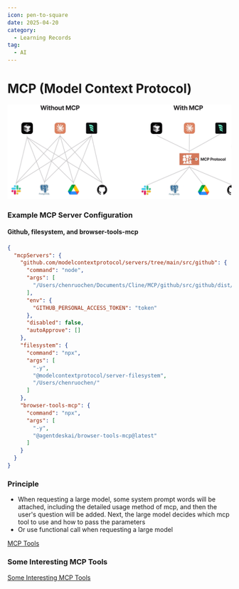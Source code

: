 ```yaml
---
icon: pen-to-square
date: 2025-04-20
category:
  - Learning Records
tag:
  - AI
---
```


# MCP (Model Context Protocol)

![MCP](./mcp.png)


### Example MCP Server Configuration
#### Github, filesystem, and browser-tools-mcp
```json
{
  "mcpServers": {
    "github.com/modelcontextprotocol/servers/tree/main/src/github": {
      "command": "node",
      "args": [
        "/Users/chenruochen/Documents/Cline/MCP/github/src/github/dist/index.js"
      ],
      "env": {
        "GITHUB_PERSONAL_ACCESS_TOKEN": "token"   
      },
      "disabled": false,
      "autoApprove": []
    },
    "filesystem": {
      "command": "npx",
      "args": [
        "-y",
        "@modelcontextprotocol/server-filesystem",
        "/Users/chenruochen/"
      ]
    },
    "browser-tools-mcp": {
      "command": "npx",
      "args": [
        "-y",
        "@agentdeskai/browser-tools-mcp@latest"
      ]
    }
  }
}
```
### Principle
- When requesting a large model, some system prompt words will be attached, including the detailed usage method of mcp, and then the user's question will be added. Next, the large model decides which mcp tool to use and how to pass the parameters
- Or use functional call when requesting a large model

[MCP Tools](https://smithery.ai/)

### Some Interesting MCP Tools

[Some Interesting MCP Tools](https://github.com/modelcontextprotocol/servers/)
